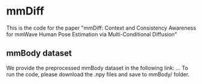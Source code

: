 # mmDiff
This is the code for the paper "mmDiff: Context and Consistency Awareness for mmWave Human Pose Estimation via Multi-Conditional Diffusion"

## mmBody dataset
We provide the preprocessed mmBody dataset in the following link: ... To run the code, please download the .npy files and save to mmBody/ folder.

